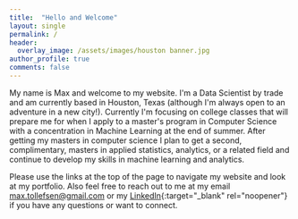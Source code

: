 ```yaml
---
title:  "Hello and Welcome"
layout: single
permalink: /
header:
  overlay_image: /assets/images/houston banner.jpg
author_profile: true
comments: false
---
```


My name is Max and welcome to my website. I'm a Data Scientist by trade and am currently based in Houston, Texas (although I'm always open to an adventure in a new city!). Currently I'm focusing on college classes that will prepare me for when I apply to a master's program in Computer Science with a concentration in Machine Learning at the end of summer. After getting my masters in computer science I plan to get a second, complimentary, masters in applied statistics, analytics, or a related field and continue to develop my skills in machine learning and analytics. 

Please use the links at the top of the page to navigate my website and look at my portfolio. Also feel free to reach out to me at my email [max.tollefsen@gmail.com](mailto:max.tollefsen@gmail.com) or my [LinkedIn](https://www.linkedin.com/in/max-tollefsen/){:target="_blank" rel="noopener"} if you have any questions or want to connect.
